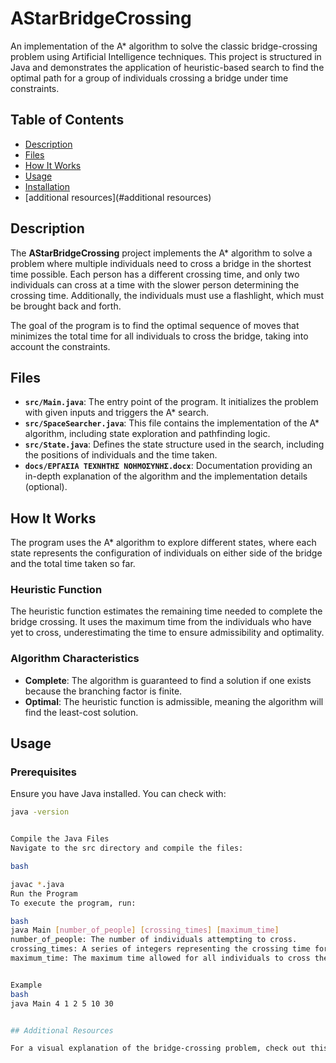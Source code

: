 # AStarBridgeCrossing


An implementation of the A* algorithm to solve the classic bridge-crossing problem using Artificial Intelligence techniques. This project is structured in Java and demonstrates the application of heuristic-based search to find the optimal path for a group of individuals crossing a bridge under time constraints.

## Table of Contents
- [Description](#description)
- [Files](#files)
- [How It Works](#how-it-works)
- [Usage](#usage)
- [Installation](#installation)
- [additional resources](#additional resources)

## Description

The **AStarBridgeCrossing** project implements the A* algorithm to solve a problem where multiple individuals need to cross a bridge in the shortest time possible. Each person has a different crossing time, and only two individuals can cross at a time with the slower person determining the crossing time. Additionally, the individuals must use a flashlight, which must be brought back and forth.

The goal of the program is to find the optimal sequence of moves that minimizes the total time for all individuals to cross the bridge, taking into account the constraints.

## Files

- **`src/Main.java`**: The entry point of the program. It initializes the problem with given inputs and triggers the A* search.
- **`src/SpaceSearcher.java`**: This file contains the implementation of the A* algorithm, including state exploration and pathfinding logic.
- **`src/State.java`**: Defines the state structure used in the search, including the positions of individuals and the time taken.
- **`docs/ΕΡΓΑΣΙΑ ΤΕΧΝΗΤΗΣ ΝΟΗΜΟΣΥΝΗΣ.docx`**: Documentation providing an in-depth explanation of the algorithm and the implementation details (optional).

## How It Works

The program uses the A* algorithm to explore different states, where each state represents the configuration of individuals on either side of the bridge and the total time taken so far. 

### Heuristic Function
The heuristic function estimates the remaining time needed to complete the bridge crossing. It uses the maximum time from the individuals who have yet to cross, underestimating the time to ensure admissibility and optimality.

### Algorithm Characteristics
- **Complete**: The algorithm is guaranteed to find a solution if one exists because the branching factor is finite.
- **Optimal**: The heuristic function is admissible, meaning the algorithm will find the least-cost solution.

## Usage

### Prerequisites
Ensure you have Java installed. You can check with:
```bash
java -version


Compile the Java Files
Navigate to the src directory and compile the files:

bash

javac *.java
Run the Program
To execute the program, run:

bash
java Main [number_of_people] [crossing_times] [maximum_time]
number_of_people: The number of individuals attempting to cross.
crossing_times: A series of integers representing the crossing time for each individual.
maximum_time: The maximum time allowed for all individuals to cross the bridge.


Example
bash
java Main 4 1 2 5 10 30


## Additional Resources

For a visual explanation of the bridge-crossing problem, check out this [YouTube video](https://www.youtube.com/watch?v=Ppx7-Y9_ub0&t=1s).

